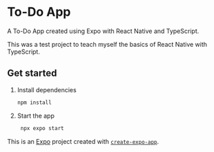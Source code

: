 # To-Do App

A To-Do App created using Expo with React Native and TypeScript. 

This was a test project to teach myself the basics of React Native with TypeScript.

## Get started

1. Install dependencies

   ```bash
   npm install
   ```

2. Start the app

   ```bash
    npx expo start
   ```

This is an [Expo](https://expo.dev) project created with [`create-expo-app`](https://www.npmjs.com/package/create-expo-app).

